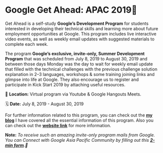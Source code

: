 # Google Get Ahead: APAC 2019🌸

Get Ahead is a self-study **Google’s Development Program** for students interested in developing their technical skills and learning more about future employment opportunities at Google. This program includes live interactive video events, as well as weekly email updates with suggested materials to complete each week.

The program **Google’s exclusive, invite-only, Summer Development Program** that was scheduled from July 8, 2019 to August 30, 2019 and between those days Monday was the day to wait for weekly email update that filled with the technical challenges with the previous challenge solution explanation in 2–3 languages, workshops & some training joining links and glimpse into life at Google. They also encourage us to register and participate in Kick Start 2019 by attaching useful resources.

📍 **Location:** Virtual program via Youtube & Google Hangouts Meets.

🗓  **Date:** July 8, 2019 - August 30, 2019

For further information related to this program, you can check out the **[my blog](https://medium.com/@archanaserver/google-get-ahead-apac-experience-growwithgoogle-%EF%B8%8F-e1c3ee88058b)** I have covered all the essential information of this program. Also you can check out the **[website link](https://events.withgoogle.com/get-ahead-apac-2019/#content)** for more information.

**Note:** *To receive such an amazing invite-only program mails from Google. You can Connect with Google Asia Pacific Community by filling out this **[2-min form](https://docs.google.com/forms/d/e/1FAIpQLScqXrVopU6t63GdRQI9LpaWfzDHiNaIJGbazhSRj-0WPT3cVQ/alreadyresponded)**.📌*
